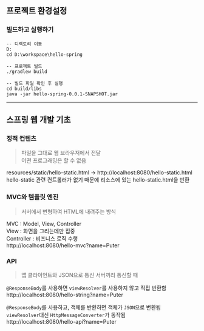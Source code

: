 ## 프로젝트 환경설정

### 빌드하고 실행하기
```
-- 디렉토리 이동
D:
cd D:\workspace\hello-spring
```
```
-- 프로젝트 빌드
./gradlew build
```
```
-- 빌드 파일 확인 후 실행
cd build/libs
java -jar hello-spring-0.0.1-SNAPSHOT.jar
```

---
  
## 스프링 웹 개발 기초

### 정적 컨텐츠
> 파일을 그대로 웹 브라우저에서 전달  
> 어떤 프로그래밍은 할 수 없음

resources/static/hello-static.html → http://localhost:8080/hello-static.html  
hello-static 관련 컨트롤러가 없기 때문에 리소스에 있는 hello-static.html을 반환

### MVC와 템플릿 엔진
> 서버에서 변형하여 HTML에 내려주는 방식

MVC : Model, View, Controller  
View : 화면을 그리는데만 집중  
Controller : 비즈니스 로직 수행  
http://localhost:8080/hello-mvc?name=Puter

### API
> 앱 클라이언트와 JSON으로 통신
> 서버끼리 통신할 때

`@ResponseBody`를 사용하면 `viewResolver`를 사용하지 않고 직접 반환함   
http://localhost:8080/hello-string?name=Puter

`@ResponseBody`를 사용하고, 객체를 반환하면 객체가 `JSON`으로 변환됨  
`viewResolver`대신 `HttpMessageConverter`가 동작됨    
http://localhost:8080/hello-api?name=Puter
